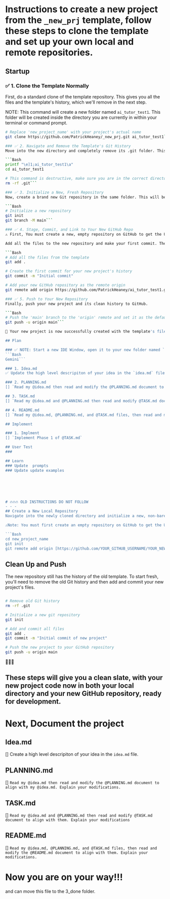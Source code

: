 # Instructions to create a new project from the `_new_prj` template, follow these steps to clone the template and set up your own local and remote repositories.

## Startup
### ✅ 1. Clone the Template Normally
First, do a standard clone of the template repository. This gives you all the files and the template's history, which we'll remove in the next step.

NOTE: This command will create a new folder named `ai_tutor_test1`.  This folder will be created inside the directory you are currently in within your terminal or command prompt.

```Bash
# Replace 'new_project_name' with your project's actual name
git clone https://github.com/PatrickHeaney/_new_prj.git ai_tutor_test1```

### ✅ 2. Navigate and Remove the Template's Git History
Move into the new directory and completely remove its .git folder. This severs the connection to the original template, leaving just the files.

```Bash
printf "\e]1;ai_tutor_test1\a"
cd ai_tutor_test1

# This command is destructive, make sure you are in the correct directory!
rm -rf .git```

### ✅ 3. Initialize a New, Fresh Repository
Now, create a brand new Git repository in the same folder. This will be the clean start for your new project and set default branch name to 'main' for consistency with GitHub

```Bash
# Initialize a new repository
git init
git branch -M main```

### ✅ 4. Stage, Commit, and Link to Your New GitHub Repo
⚠️ First, You must create a new, empty repository on GitHub to get the URL. Do this at https://github.com/new. Do not initialize it with a README or .gitignore file.

Add all the files to the new repository and make your first commit. Then, link it to the empty repository you created on GitHub.

```Bash
# Add all the files from the template
git add .

# Create the first commit for your new project's history
git commit -m "Initial commit"

# Add your new GitHub repository as the remote origin
git remote add origin https://github.com/PatrickHeaney/ai_tutor_test1.git```

### ✅ 5. Push to Your New Repository
Finally, push your new project and its clean history to GitHub.

```Bash
# Push the 'main' branch to the 'origin' remote and set it as the default
git push -u origin main```

🎉 Your new project is now successfully created with the template's files and a fresh history on your GitHub account.

## Plan

### ✅ NOTE: Start a new IDE Window, open it to your new folder named `new_project_name` and start your AI Coding asssitant now.
```Bash
Gemini```

### 1. Idea.md
✅ Update the high level descripiton of your idea in the `idea.md` file.

### 2. PLANNING.md
[] `Read my @idea.md then read and modify the @PLANNING.md document to align with my ### Iteration 1: The Core Conversation Loop of @idea.md. Explain your modifications.`

## 3. TASK.md
[] `Read my @idea.md and @PLANNING.md then read and modify @TASK.md document to align with them. Explain your modifications`

## 4. README.md
[] `Read my @idea.md, @PLANNING.md, and @TASK.md files, then read and modify the @README.md document to align with them. Explain your modifications.`

## Implement

### 1. Implment
[] `Implement Phase 1 of @TASK.md`

## User Test
###

## Learn
### Update  prompts
### Update update examples






# 🔥🔥🔥 OLD INSTRUCTIONS DO NOT FOLLOW
- - -
## Create a New Local Repository
Navigate into the newly cloned directory and initialize a new, non-bare repository from the bare one. This will create a fresh .git directory and the working files.

⚠️Note: You must first create an empty repository on GitHub to get the URL for YOUR_NEW_REPO_NAME. Do not include a README.md or a .gitignore when creating it on GitHub.

```Bash
cd new_project_name
git init
git remote add origin [https://github.com/YOUR_GITHUB_USERNAME/YOUR_NEW_REPO_NAME.git](https://github.com/YOUR_GITHUB_USERNAME/YOUR_NEW_REPO_NAME.git)
```

## Clean Up and Push
The new repository still has the history of the old template. To start fresh, you'll need to remove the old Git history and then add and commit your new project's files.

```Bash

# Remove old Git history
rm -rf .git

# Initialize a new git repository
git init

# Add and commit all files
git add .
git commit -m "Initial commit of new project"

# Push the new project to your GitHub repository
git push -u origin main
```

🎉🎉🎉
## These steps will give you a clean slate, with your new project code now in both your local directory and your new GitHub repository, ready for development.

# Next, Document the project
## Idea.md
[] Create a high level descripiton of your idea in the `idea.md` file.

## PLANNING.md
[] `Read my @idea.md then read and modify the @PLANNING.md document to align with my @idea.md. Explain your modifications.`

## TASK.md
[] `Read my @idea.md and @PLANNING.md then read and modify @TASK.md document to align with them. Explain your modifications`

## README.md
[] `Read my @idea.md, @PLANNING.md, and @TASK.md files, then read and modify the @README.md document to align with them. Explain your modifications.`

# Now you are on your way!!!

and can move this file to the 3_done folder.
